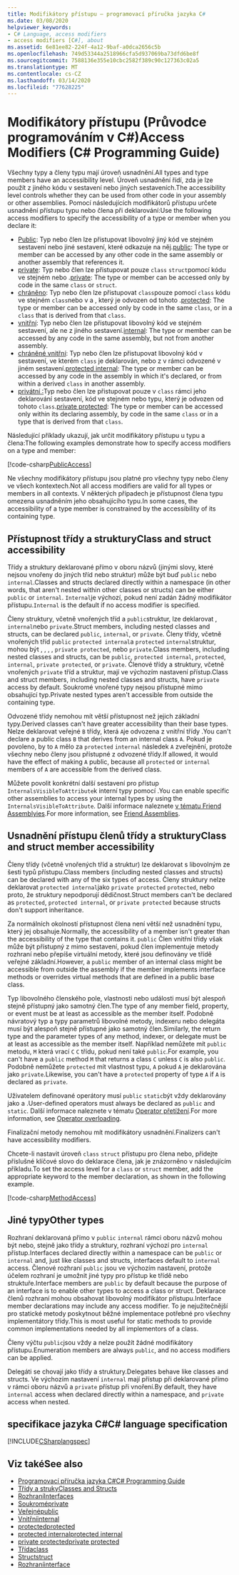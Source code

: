 ```yaml
---
title: Modifikátory přístupu – programovací příručka jazyka C#
ms.date: 03/08/2020
helpviewer_keywords:
- C# Language, access modifiers
- access modifiers [C#], about
ms.assetid: 6e81ee82-224f-4a12-9baf-a0dca2656c5b
ms.openlocfilehash: 749d53344a2518966cfa5d937069ba73dfd6be8f
ms.sourcegitcommit: 7588136e355e10cbc2582f389c90c127363c02a5
ms.translationtype: MT
ms.contentlocale: cs-CZ
ms.lasthandoff: 03/14/2020
ms.locfileid: "77628225"
---
```

# <a name="access-modifiers-c-programming-guide"></a><span data-ttu-id="b7a5e-102">Modifikátory přístupu (Průvodce programováním v C#)</span><span class="sxs-lookup"><span data-stu-id="b7a5e-102">Access Modifiers (C# Programming Guide)</span></span>

<span data-ttu-id="b7a5e-103">Všechny typy a členy typu mají úroveň usnadnění.</span><span class="sxs-lookup"><span data-stu-id="b7a5e-103">All types and type members have an accessibility level.</span></span> <span data-ttu-id="b7a5e-104">Úroveň usnadnění řídí, zda je lze použít z jiného kódu v sestavení nebo jiných sestaveních.</span><span class="sxs-lookup"><span data-stu-id="b7a5e-104">The accessibility level controls whether they can be used from other code in your assembly or other assemblies.</span></span> <span data-ttu-id="b7a5e-105">Pomocí následujících modifikátorů přístupu určete usnadnění přístupu typu nebo člena při deklarování:</span><span class="sxs-lookup"><span data-stu-id="b7a5e-105">Use the following access modifiers to specify the accessibility of a type or member when you declare it:</span></span>

- <span data-ttu-id="b7a5e-106">[Public](../../language-reference/keywords/public.md): Typ nebo člen lze přistupovat libovolný jiný kód ve stejném sestavení nebo jiné sestavení, které odkazuje na něj.</span><span class="sxs-lookup"><span data-stu-id="b7a5e-106">[public](../../language-reference/keywords/public.md): The type or member can be accessed by any other code in the same assembly or another assembly that references it.</span></span>
- <span data-ttu-id="b7a5e-107">[private](../../language-reference/keywords/private.md): Typ nebo člen lze přistupovat pouze `class` `struct`pomocí kódu ve stejném nebo .</span><span class="sxs-lookup"><span data-stu-id="b7a5e-107">[private](../../language-reference/keywords/private.md): The type or member can be accessed only by code in the same `class` or `struct`.</span></span>
- <span data-ttu-id="b7a5e-108">[chráněno](../../language-reference/keywords/protected.md): Typ nebo člen lze přistupovat `class`pouze pomocí `class` kódu ve stejném `class`nebo v a , který je odvozen od tohoto .</span><span class="sxs-lookup"><span data-stu-id="b7a5e-108">[protected](../../language-reference/keywords/protected.md): The type or member can be accessed only by code in the same `class`, or in a `class` that is derived from that `class`.</span></span>
- <span data-ttu-id="b7a5e-109">[vnitřní](../../language-reference/keywords/internal.md): Typ nebo člen lze přistupovat libovolný kód ve stejném sestavení, ale ne z jiného sestavení.</span><span class="sxs-lookup"><span data-stu-id="b7a5e-109">[internal](../../language-reference/keywords/internal.md): The type or member can be accessed by any code in the same assembly, but not from another assembly.</span></span>
- <span data-ttu-id="b7a5e-110">[chráněné vnitřní](../../language-reference/keywords/protected-internal.md): Typ nebo člen lze přistupovat libovolný kód v sestavení, ve kterém `class` je deklarován, nebo z v rámci odvozené v jiném sestavení.</span><span class="sxs-lookup"><span data-stu-id="b7a5e-110">[protected internal](../../language-reference/keywords/protected-internal.md): The type or member can be accessed by any code in the assembly in which it's declared, or from within a derived `class` in another assembly.</span></span>
- <span data-ttu-id="b7a5e-111">[privátní :](../../language-reference/keywords/private-protected.md)Typ nebo člen lze přistupovat pouze v `class` rámci jeho deklarování sestavení, kód ve stejném nebo typu, který je odvozen od tohoto `class`.</span><span class="sxs-lookup"><span data-stu-id="b7a5e-111">[private protected](../../language-reference/keywords/private-protected.md): The type or member can be accessed only within its declaring assembly, by code in the same `class` or in a type that is derived from that `class`.</span></span>

<span data-ttu-id="b7a5e-112">Následující příklady ukazují, jak určit modifikátory přístupu u typu a člena:</span><span class="sxs-lookup"><span data-stu-id="b7a5e-112">The following examples demonstrate how to specify access modifiers on a type and member:</span></span>

[!code-csharp[PublicAccess](~/samples/snippets/csharp/objectoriented/accessmodifiers.cs#PublicAccess)]

<span data-ttu-id="b7a5e-113">Ne všechny modifikátory přístupu jsou platné pro všechny typy nebo členy ve všech kontextech.</span><span class="sxs-lookup"><span data-stu-id="b7a5e-113">Not all access modifiers are valid for all types or members in all contexts.</span></span> <span data-ttu-id="b7a5e-114">V některých případech je přístupnost člena typu omezena usnadněním jeho obsahujícího typu.</span><span class="sxs-lookup"><span data-stu-id="b7a5e-114">In some cases, the accessibility of a type member is constrained by the accessibility of its containing type.</span></span>

## <a name="class-and-struct-accessibility"></a><span data-ttu-id="b7a5e-115">Přístupnost třídy a struktury</span><span class="sxs-lookup"><span data-stu-id="b7a5e-115">Class and struct accessibility</span></span>  

<span data-ttu-id="b7a5e-116">Třídy a struktury deklarované přímo v oboru názvů (jinými slovy, které nejsou vnořeny do jiných tříd nebo struktur) může být buď `public` nebo `internal`.</span><span class="sxs-lookup"><span data-stu-id="b7a5e-116">Classes and structs declared directly within a namespace (in other words, that aren't nested within other classes or structs) can be either `public` or `internal`.</span></span> <span data-ttu-id="b7a5e-117">`Internal`je výchozí, pokud není zadán žádný modifikátor přístupu.</span><span class="sxs-lookup"><span data-stu-id="b7a5e-117">`Internal` is the default if no access modifier is specified.</span></span>  

<span data-ttu-id="b7a5e-118">Členy struktury, včetně vnořených tříd a `public`struktur, lze deklarovat , `internal`nebo `private`.</span><span class="sxs-lookup"><span data-stu-id="b7a5e-118">Struct members, including nested classes and structs, can be declared `public`, `internal`, or `private`.</span></span> <span data-ttu-id="b7a5e-119">Členy třídy, včetně vnořených tříd `public` `protected internal`a `protected` `internal`struktur, mohou být , , , , `private protected`, nebo `private`.</span><span class="sxs-lookup"><span data-stu-id="b7a5e-119">Class members, including nested classes and structs, can be `public`, `protected internal`, `protected`, `internal`, `private protected`, or `private`.</span></span> <span data-ttu-id="b7a5e-120">Členové třídy a struktury, včetně vnořených `private` tříd a struktur, mají ve výchozím nastavení přístup.</span><span class="sxs-lookup"><span data-stu-id="b7a5e-120">Class and struct members,  including nested classes and structs, have `private` access by default.</span></span> <span data-ttu-id="b7a5e-121">Soukromé vnořené typy nejsou přístupné mimo obsahující typ.</span><span class="sxs-lookup"><span data-stu-id="b7a5e-121">Private nested types aren't accessible from outside the containing type.</span></span>

<span data-ttu-id="b7a5e-122">Odvozené třídy nemohou mít větší přístupnost než jejich základní typy.</span><span class="sxs-lookup"><span data-stu-id="b7a5e-122">Derived classes can't have greater accessibility than their base types.</span></span> <span data-ttu-id="b7a5e-123">Nelze deklarovat veřejné `B` třídy, která `A`je odvozena z vnitřní třídy .</span><span class="sxs-lookup"><span data-stu-id="b7a5e-123">You can't declare a public class `B` that derives from an internal class `A`.</span></span> <span data-ttu-id="b7a5e-124">Pokud je povoleno, by to `A` mělo za `protected` `internal` následek `A` zveřejnění, protože všechny nebo členy jsou přístupné z odvozené třídy.</span><span class="sxs-lookup"><span data-stu-id="b7a5e-124">If allowed, it would have the effect of making `A` public, because all `protected` or `internal` members of `A` are accessible from the derived class.</span></span>

<span data-ttu-id="b7a5e-125">Můžete povolit konkrétní další sestavení pro přístup `InternalsVisibleToAttribute`k interní typy pomocí .</span><span class="sxs-lookup"><span data-stu-id="b7a5e-125">You can enable specific other assemblies to access your internal types by using the `InternalsVisibleToAttribute`.</span></span> <span data-ttu-id="b7a5e-126">Další informace naleznete [v tématu Friend Assemblyies](../../../standard/assembly/friend.md).</span><span class="sxs-lookup"><span data-stu-id="b7a5e-126">For more information, see [Friend Assemblies](../../../standard/assembly/friend.md).</span></span>

## <a name="class-and-struct-member-accessibility"></a><span data-ttu-id="b7a5e-127">Usnadnění přístupu členů třídy a struktury</span><span class="sxs-lookup"><span data-stu-id="b7a5e-127">Class and struct member accessibility</span></span>  

<span data-ttu-id="b7a5e-128">Členy třídy (včetně vnořených tříd a struktur) lze deklarovat s libovolným ze šesti typů přístupu.</span><span class="sxs-lookup"><span data-stu-id="b7a5e-128">Class members (including nested classes and structs) can be declared with any of the six types of access.</span></span> <span data-ttu-id="b7a5e-129">Členy struktury nelze deklarovat `protected internal`jako `private protected` `protected`, nebo proto, že struktury nepodporují dědičnost.</span><span class="sxs-lookup"><span data-stu-id="b7a5e-129">Struct members can't be declared as `protected`, `protected internal`, or `private protected` because structs don't support inheritance.</span></span>

<span data-ttu-id="b7a5e-130">Za normálních okolností přístupnost člena není větší než usnadnění typu, který jej obsahuje.</span><span class="sxs-lookup"><span data-stu-id="b7a5e-130">Normally, the accessibility of a member isn't greater than the accessibility of the type that contains it.</span></span> <span data-ttu-id="b7a5e-131">`public` Člen vnitřní třídy však může být přístupný z mimo sestavení, pokud člen implementuje metody rozhraní nebo přepíše virtuální metody, které jsou definovány ve třídě veřejné základní.</span><span class="sxs-lookup"><span data-stu-id="b7a5e-131">However, a `public` member of an internal class might be accessible from outside the assembly if the member implements interface methods or overrides virtual methods that are defined in a public base class.</span></span>

<span data-ttu-id="b7a5e-132">Typ libovolného členského pole, vlastnosti nebo události musí být alespoň stejně přístupný jako samotný člen.</span><span class="sxs-lookup"><span data-stu-id="b7a5e-132">The type of any member field, property, or event must be at least as accessible as the member itself.</span></span> <span data-ttu-id="b7a5e-133">Podobně návratový typ a typy parametrů libovolné metody, indexeru nebo delegáta musí být alespoň stejně přístupné jako samotný člen.</span><span class="sxs-lookup"><span data-stu-id="b7a5e-133">Similarly, the return type and the parameter types of any method, indexer, or delegate must be at least as accessible as the member itself.</span></span> <span data-ttu-id="b7a5e-134">Například nemůžete mít `public` metodu, `M` která vrací `C` `C` třídu, pokud není také `public`.</span><span class="sxs-lookup"><span data-stu-id="b7a5e-134">For example, you can't have a `public` method `M` that returns a class `C` unless `C` is also `public`.</span></span> <span data-ttu-id="b7a5e-135">Podobně nemůžete `protected` mít vlastnost typu, `A` pokud `A` je deklarována jako `private`.</span><span class="sxs-lookup"><span data-stu-id="b7a5e-135">Likewise, you can't have a `protected` property of type `A` if `A` is declared as `private`.</span></span>

<span data-ttu-id="b7a5e-136">Uživatelem definované operátory musí `public` `static`být vždy deklarovány jako a .</span><span class="sxs-lookup"><span data-stu-id="b7a5e-136">User-defined operators must always be declared as `public` and `static`.</span></span> <span data-ttu-id="b7a5e-137">Další informace naleznete v tématu [Operator přetížení](../../language-reference/operators/operator-overloading.md).</span><span class="sxs-lookup"><span data-stu-id="b7a5e-137">For more information, see [Operator overloading](../../language-reference/operators/operator-overloading.md).</span></span>

<span data-ttu-id="b7a5e-138">Finalizační metody nemohou mít modifikátory usnadnění.</span><span class="sxs-lookup"><span data-stu-id="b7a5e-138">Finalizers can't have accessibility modifiers.</span></span>

<span data-ttu-id="b7a5e-139">Chcete-li nastavit úroveň `class` `struct` přístupu pro člena nebo, přidejte příslušné klíčové slovo do deklarace člena, jak je znázorněno v následujícím příkladu.</span><span class="sxs-lookup"><span data-stu-id="b7a5e-139">To set the access level for a `class` or `struct` member, add the appropriate keyword to the member declaration, as shown in the following example.</span></span>

[!code-csharp[MethodAccess](~/samples/snippets/csharp/objectoriented/accessmodifiers.cs#MethodAccess)]

## <a name="other-types"></a><span data-ttu-id="b7a5e-140">Jiné typy</span><span class="sxs-lookup"><span data-stu-id="b7a5e-140">Other types</span></span>

<span data-ttu-id="b7a5e-141">Rozhraní deklarovaná přímo v `public` `internal` rámci oboru názvů mohou být nebo, stejně jako třídy a struktury, rozhraní výchozí pro `internal` přístup.</span><span class="sxs-lookup"><span data-stu-id="b7a5e-141">Interfaces declared directly within a namespace can be `public` or `internal` and, just like classes and structs, interfaces default to `internal` access.</span></span> <span data-ttu-id="b7a5e-142">Členové rozhraní `public` jsou ve výchozím nastavení, protože účelem rozhraní je umožnit jiné typy pro přístup ke třídě nebo struktuře.</span><span class="sxs-lookup"><span data-stu-id="b7a5e-142">Interface members are `public` by default because the purpose of an interface is to enable other types to access a class or struct.</span></span> <span data-ttu-id="b7a5e-143">Deklarace členů rozhraní mohou obsahovat libovolný modifikátor přístupu.</span><span class="sxs-lookup"><span data-stu-id="b7a5e-143">Interface member declarations may include any access modifier.</span></span> <span data-ttu-id="b7a5e-144">To je nejužitečnější pro statické metody poskytnout běžné implementace potřebné pro všechny implementátory třídy.</span><span class="sxs-lookup"><span data-stu-id="b7a5e-144">This is most useful for static methods to provide common implementations needed by all implementors of a class.</span></span>

<span data-ttu-id="b7a5e-145">Členy výčtu `public`jsou vždy a nelze použít žádné modifikátory přístupu.</span><span class="sxs-lookup"><span data-stu-id="b7a5e-145">Enumeration members are always `public`, and no access modifiers can be applied.</span></span>

<span data-ttu-id="b7a5e-146">Delegáti se chovají jako třídy a struktury.</span><span class="sxs-lookup"><span data-stu-id="b7a5e-146">Delegates behave like classes and structs.</span></span> <span data-ttu-id="b7a5e-147">Ve výchozím nastavení `internal` mají přístup při deklarované přímo v rámci oboru názvů a `private` přístup při vnoření.</span><span class="sxs-lookup"><span data-stu-id="b7a5e-147">By default, they have `internal` access when declared directly within a namespace, and `private` access when nested.</span></span>

## <a name="c-language-specification"></a><span data-ttu-id="b7a5e-148">specifikace jazyka C#</span><span class="sxs-lookup"><span data-stu-id="b7a5e-148">C# language specification</span></span>

[!INCLUDE[CSharplangspec](~/includes/csharplangspec-md.md)]  

## <a name="see-also"></a><span data-ttu-id="b7a5e-149">Viz také</span><span class="sxs-lookup"><span data-stu-id="b7a5e-149">See also</span></span>

- [<span data-ttu-id="b7a5e-150">Programovací příručka jazyka C#</span><span class="sxs-lookup"><span data-stu-id="b7a5e-150">C# Programming Guide</span></span>](../index.md)
- [<span data-ttu-id="b7a5e-151">Třídy a struky</span><span class="sxs-lookup"><span data-stu-id="b7a5e-151">Classes and Structs</span></span>](./index.md)
- [<span data-ttu-id="b7a5e-152">Rozhraní</span><span class="sxs-lookup"><span data-stu-id="b7a5e-152">Interfaces</span></span>](../interfaces/index.md)
- [<span data-ttu-id="b7a5e-153">Soukromé</span><span class="sxs-lookup"><span data-stu-id="b7a5e-153">private</span></span>](../../language-reference/keywords/private.md)
- [<span data-ttu-id="b7a5e-154">Veřejné</span><span class="sxs-lookup"><span data-stu-id="b7a5e-154">public</span></span>](../../language-reference/keywords/public.md)
- [<span data-ttu-id="b7a5e-155">Vnitřní</span><span class="sxs-lookup"><span data-stu-id="b7a5e-155">internal</span></span>](../../language-reference/keywords/internal.md)
- [<span data-ttu-id="b7a5e-156">protected</span><span class="sxs-lookup"><span data-stu-id="b7a5e-156">protected</span></span>](../../language-reference/keywords/protected.md)
- [<span data-ttu-id="b7a5e-157">protected internal</span><span class="sxs-lookup"><span data-stu-id="b7a5e-157">protected internal</span></span>](../../language-reference/keywords/protected-internal.md)
- [<span data-ttu-id="b7a5e-158">private protected</span><span class="sxs-lookup"><span data-stu-id="b7a5e-158">private protected</span></span>](../../language-reference/keywords/private-protected.md)
- [<span data-ttu-id="b7a5e-159">Třída</span><span class="sxs-lookup"><span data-stu-id="b7a5e-159">class</span></span>](../../language-reference/keywords/class.md)
- [<span data-ttu-id="b7a5e-160">Struct</span><span class="sxs-lookup"><span data-stu-id="b7a5e-160">struct</span></span>](../../language-reference/builtin-types/struct.md)
- [<span data-ttu-id="b7a5e-161">Rozhraní</span><span class="sxs-lookup"><span data-stu-id="b7a5e-161">interface</span></span>](../../language-reference/keywords/interface.md)
